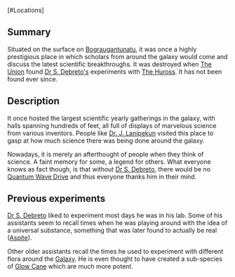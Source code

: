 [#Locations]

## Summary

Situated on the surface on [Bograugantunatu](../Planets/Bograugantunatu.md), it was once a highly prestigious place in which scholars from around the galaxy would come and discuss the latest scientific breakthroughs. It was destroyed when [The Union](../Factions/The%20Union.md) found [Dr S. Debreto's](../Influential%20Persons/Dr%20S.%20Debreto.md) experiments with [The Huross](../Species/Fauna/Huross.md). It has not been found ever since.

## Description

It once hosted the largest scientific yearly gatherings in the galaxy, with halls spanning hundreds of feet, all full of displays of marvelous science from various inventors. People like [Dr. J. Lanipekun](../Influential%20Persons/Dr.%20J.%20Lanipekun.md) visited this place to gasp at how much science there was being done around the galaxy.

Nowadays, it is merely an afterthought of people when they think of science. A faint memory for some, a legend for others. What everyone knows as fact though, is that without [Dr S. Debreto](../Influential%20Persons/Dr%20S.%20Debreto.md), there would be no [Quantum Wave Drive](../Items/Components/Quantum%20Wave%20Drive.md) and thus everyone thanks him in their mind.

## Previous experiments

[Dr S. Debreto](../Influential%20Persons/Dr%20S.%20Debreto.md) liked to experiment most days he was in his lab. Some of his assistants seem to recall times when he was playing around with the idea of a universal substance, something that was later found to actually be real ([Aspite](../Materials/Aspite.md)). 

Other older assistants recall the times he used to experiment with different flora around the [Galaxy](../Galaxy/Galaxy.md). He is even thought to have created a sub-species of [Glow Cane](../Species/Flora/Glow%20Cane.md) which are much more potent.